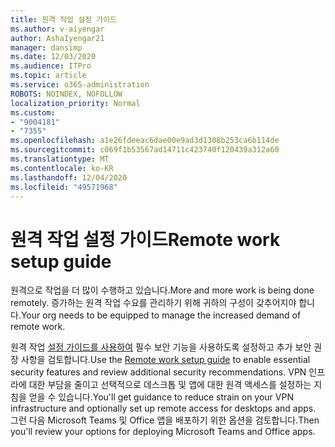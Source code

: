 ```yaml
---
title: 원격 작업 설정 가이드
ms.author: v-aiyengar
author: AshaIyengar21
manager: dansimp
ms.date: 12/03/2020
ms.audience: ITPro
ms.topic: article
ms.service: o365-administration
ROBOTS: NOINDEX, NOFOLLOW
localization_priority: Normal
ms.custom:
- "9004181"
- "7355"
ms.openlocfilehash: a1e26fdeeac6dae00e9ad3d1308b253ca6b114de
ms.sourcegitcommit: c069f1b53567ad14711c423740f120439a312a60
ms.translationtype: MT
ms.contentlocale: ko-KR
ms.lasthandoff: 12/04/2020
ms.locfileid: "49571968"
---
```

# <a name="remote-work-setup-guide"></a><span data-ttu-id="d945c-102">원격 작업 설정 가이드</span><span class="sxs-lookup"><span data-stu-id="d945c-102">Remote work setup guide</span></span>

<span data-ttu-id="d945c-103">원격으로 작업을 더 많이 수행하고 있습니다.</span><span class="sxs-lookup"><span data-stu-id="d945c-103">More and more work is being done remotely.</span></span> <span data-ttu-id="d945c-104">증가하는 원격 작업 수요를 관리하기 위해 귀하의 구성이 갖추어지야 합니다.</span><span class="sxs-lookup"><span data-stu-id="d945c-104">Your org needs to be equipped to manage the increased demand of remote work.</span></span>

<span data-ttu-id="d945c-105">원격 작업 [설정 가이드를 사용하여](https://go.microsoft.com/fwlink/?linkid=2142062) 필수 보안 기능을 사용하도록 설정하고 추가 보안 권장 사항을 검토합니다.</span><span class="sxs-lookup"><span data-stu-id="d945c-105">Use the [Remote work setup guide](https://go.microsoft.com/fwlink/?linkid=2142062) to enable essential security features and review additional security recommendations.</span></span> <span data-ttu-id="d945c-106">VPN 인프라에 대한 부담을 줄이고 선택적으로 데스크톱 및 앱에 대한 원격 액세스를 설정하는 지침을 얻을 수 있습니다.</span><span class="sxs-lookup"><span data-stu-id="d945c-106">You'll get guidance to reduce strain on your VPN infrastructure and optionally set up remote access for desktops and apps.</span></span> <span data-ttu-id="d945c-107">그런 다음 Microsoft Teams 및 Office 앱을 배포하기 위한 옵션을 검토합니다.</span><span class="sxs-lookup"><span data-stu-id="d945c-107">Then you'll review your options for deploying ‎Microsoft Teams‎ and ‎Office‎ apps.</span></span>
